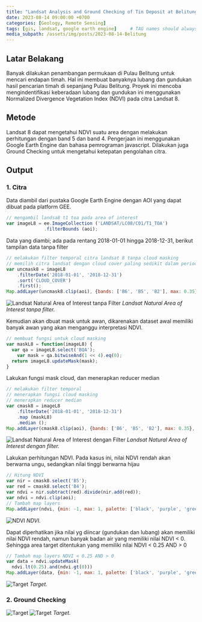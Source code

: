 ```yaml
---
title: "Landsat Analysis and Ground Checking of Tin Deposit at Belitung Island, Indonesia"
date: 2023-08-14 09:00:00 +0700
categories: [Geology, Remote Sensing]
tags: [gis, landsat, google earth engine]     # TAG names should always be lowercase
media_subpath: /assets/img/posts/2023-08-14-Belitung
---
```


## Latar Belakang
Banyak dilakukan penambangan permukaan di Pulau Belitung untuk mencari endapan timah. Hal ini membuat banyaknya lubang dan gundukan hasil pencarian timah di sepanjang Pulau Belitung. Proyek ini mencoba mengindentifikasi keberadaan lubang dan gundukan ini menggunakan Normalized Divergence Vegetation Index (NDVI) pada citra Landsat 8.

## Metode
Landsat 8 dapat mengetahui NDVI suatu area dengan melakukan perhitungan dengan band 5 dan band 4. Pengerjaan ini menggunakan Google Earth Engine dan bahasa pemrograman javascript. Dilakukan juga Ground Checking untuk mengetahui ketepatan pengolahan citra.

## Output
### 1. Citra

Data diambil dari pustaka Google Earth Engine dengan AOI yang dapat dibuat pada platform GEE. 

```javascript
// mengambil landsa8 t1 toa pada area of interest
var imageL8 = ee.ImageCollection ('LANDSAT/LC08/C01/T1_TOA')
              .filterBounds (aoi);
```

Data yang diambi; ada pada rentang 2018-01-01 hingga 2018-12-31, berikut tampilan data tanpa filter
```javascript
// melakukan filter temporal citra landsat 8 tanpa cloud masking
// memilih citra landsat dengan cloud cover paling sedikit dalam periode yang ditentukan
var uncmask8 = imageL8    
    .filterDate('2018-01-01', '2018-12-31')
    .sort('CLOUD_COVER')
    .first();
Map.addLayer(uncmask8.clip(aoi), {bands: ['B6', 'B5', 'B2'], max: 0.35}, 'Citra Tanpa Cloud Masking');
```

![Landsat Natural Area of Interest tanpa Filter](aoi_tanpa_masking.png)
_Landsat Natural Area of Interest tanpa filter._

Kemudian akan dbuat mask untuk awan, dikarenakan dataset awal memiliki banyak awan yang akan menganggu interpretasi NDVI.
```javascript
// membuat fungsi untuk cloud masking 
var maskL8 = function(imageL8) {
  var qa = imageL8.select('BQA');
    var mask = qa.bitwiseAnd(1 << 4).eq(0);
  return imageL8.updateMask(mask);
}
```

Lakukan fungsi mask cloud, dan menerapkan reducer median
```javascript
// melakukan filter temporal
// menerapkan fungsi cloud masking
// menerapkan reducer median
var cmask8 = imageL8
    .filterDate('2018-01-01', '2018-12-31')
    .map (maskL8)
    .median ();
Map.addLayer(cmask8.clip(aoi), {bands: ['B6', 'B5', 'B2'], max: 0.35}, 'Citra Hasil Cloud Masking');
```

![Landsat Natural Area of Interest dengan Filter](aoi_masking.png)
_Landsat Natural Area of Interest dengan filter._

Lakukan perhitungan NDVI. Pada kasus ini, nilai NDVI rendah akan berwarna ungu, sedangkan nilai tinggi berwarna hijau
```javascript
// Hitung NDVI 
var nir = cmask8.select('B5');
var red = cmask8.select('B4');
var ndvi = nir.subtract(red).divide(nir.add(red));
var ndvi = ndvi.clip(aoi);
// Tambah map layers
Map.addLayer(ndvi, {min: -1, max: 1, palette: ['black', 'purple', 'green']}, 'continuous NDVI',false);
```
![NDVI](ndvi.png)
_NDVI._

Dapat diperhatikan jika nilai yg diincar (gundukan dan lubang) akan memiliki nilai NDVI rendah, namun banyak badan air yang memiliki nilai NDVI < 0. Sehingga area target ditentukan yang memiliki nilai NDVI < 0.25 AND > 0

```javascript
// Tambah map layers NDVI < 0.25 AND > 0
var data = ndvi.updateMask(
  ndvi.lt(0.25).and(ndvi.gt(0)))
Map.addLayer(data, {min: -1, max: 1, palette: ['black', 'purple', 'green']}, 'ground NDVI',false);
```
![Target](target.png)
_Target._

### 2. Ground Checking

![Target](1.JPG)
![Target](2.JPG)
_Target._

